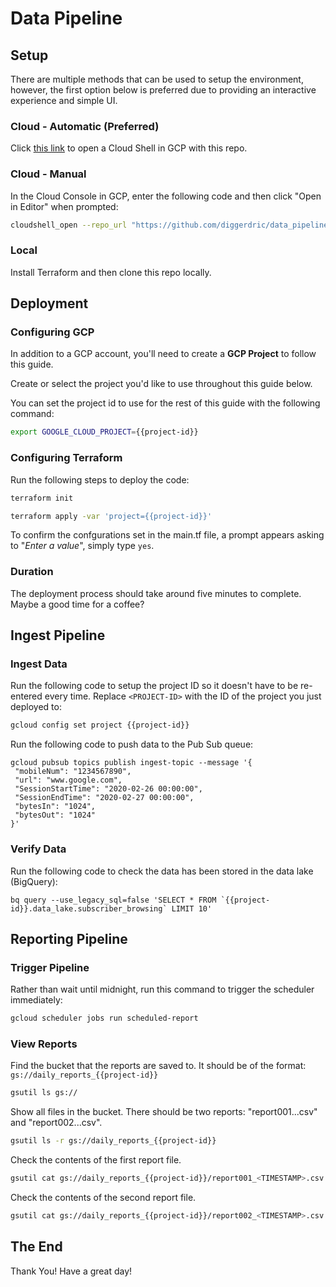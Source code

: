 # Data Pipeline

## Setup

There are multiple methods that can be used to setup the environment, however, the first option below is preferred due to providing an interactive experience and simple UI.


### Cloud - Automatic (Preferred)

Click [this link](https://console.cloud.google.com/cloudshell/open?cloudshell_image=gcr.io/graphite-cloud-shell-images/terraform:latest&cloudshell_git_repo=https://github.com/diggerdric/data_pipeline.git&cloudshell_git_branch=master&cloudshell_working_dir=./&open_in_editor=./main.tf&cloudshell_tutorial=./README.md) to open a Cloud Shell in GCP with this repo.

### Cloud - Manual

In the Cloud Console in GCP, enter the following code and then click "Open in Editor" when prompted:

```bash
cloudshell_open --repo_url "https://github.com/diggerdric/data_pipeline" --dir "./" --page "editor" --tutorial "./README.md" --open_in_editor "./main.tf" --git_branch "master"
```
### Local

Install Terraform and then clone this repo locally.

## Deployment

### Configuring GCP

In addition to a GCP account, you'll need to create a **GCP Project** to follow this guide.

Create or select the project you'd like to use throughout this guide below.

<walkthrough-project-billing-setup></walkthrough-project-billing-setup>

You can set the project id to use for the rest of this guide with the following command:

```bash
export GOOGLE_CLOUD_PROJECT={{project-id}}
```


### Configuring Terraform

Run the following steps to deploy the code:

```bash
terraform init
```

```bash
terraform apply -var 'project={{project-id}}'
```

To confirm the confgurations set in the main.tf file, a prompt appears asking to "*Enter a value*", simply type `yes`.


### Duration
The deployment process should take around five minutes to complete. Maybe a good time for a coffee?

## Ingest Pipeline

### Ingest Data

Run the following code to setup the project ID so it doesn't have to be re-entered every time. Replace `<PROJECT-ID>` with the ID of the project you just deployed to:

```bash
gcloud config set project {{project-id}}
```

Run the following code to push data to the Pub Sub queue:

```
gcloud pubsub topics publish ingest-topic --message '{
 "mobileNum": "1234567890",
 "url": "www.google.com",
 "SessionStartTime": "2020-02-26 00:00:00",
 "SessionEndTime": "2020-02-27 00:00:00",
 "bytesIn": "1024",
 "bytesOut": "1024"
}'
```

### Verify Data

Run the following code to check the data has been stored in the data lake (BigQuery):

```
bq query --use_legacy_sql=false 'SELECT * FROM `{{project-id}}.data_lake.subscriber_browsing` LIMIT 10'
```

## Reporting Pipeline

### Trigger Pipeline

Rather than wait until midnight, run this command to trigger the scheduler immediately:

```bash
gcloud scheduler jobs run scheduled-report 
```

### View Reports

Find the bucket that the reports are saved to. It should be of the format: `gs://daily_reports_{{project-id}}`

```bash
gsutil ls gs:// 
```


Show all files in the bucket. There should be two reports: "report001...csv" and "report002...csv".

```bash
gsutil ls -r gs://daily_reports_{{project-id}}
```


Check the contents of the first report file.

```bash
gsutil cat gs://daily_reports_{{project-id}}/report001_<TIMESTAMP>.csv
```


Check the contents of the second report file.

```bash
gsutil cat gs://daily_reports_{{project-id}}/report002_<TIMESTAMP>.csv
```

## The End

Thank You! Have a great day!

